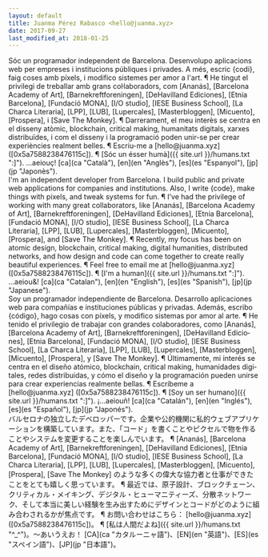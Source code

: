 ```yaml
---
layout: default
title: Juanma Pérez Rabasco <hello@juanma.xyz>
date: 2017-09-27
last_modified_at: 2018-01-25
---
```

<div markdown="1" lang="ca" class="hide">
Sóc un programador independent de Barcelona. Desenvolupo aplicacions web per empreses i institucions públiques i privades. A més, escric {codi}, faig coses amb píxels, i modifico sistemes per amor a l'art. ¶ He tingut el privilegi de treballar amb grans col·laboradors, com [Ananás], [Barcelona Academy of Art], [Barnekreftforeningen], [DeHavilland Ediciones], [Etnia Barcelona], [Fundació MONA], [I/O studio], [IESE Business School], [La Charca Literaria], [LPP], [LUB], [Lupercales], [Masterbloggen], [Micuento], [Prospera], i [Save The Monkey]. ¶ Darrerament, el meu interès se centra en el disseny atòmic, blockchain, critical making, humanitats digitals, xarxes distribuïdes, i com el disseny i la programació poden unir-se per crear experiències realment belles. ¶ Escriu-me a [hello@juanma.xyz] ([0x5a7588238476115c]). ¶ [Sóc un ésser humà]({{ site.url }}/humans.txt ":]"). ...aeiouç! [ca](ca "Català"), [en](en "Anglès"), [es](es "Espanyol"), [jp](jp "Japonès").
</div>

<div markdown="1" lang="en" class="show">
I'm an independent developer from Barcelona. I build public and private web applications for companies and institutions. Also, I write {code}, make things with pixels, and tweak systems for fun. ¶ I’ve had the privilege of working with many great collaborators, like [Ananás], [Barcelona Academy of Art], [Barnekreftforeningen], [DeHavilland Ediciones], [Etnia Barcelona], [Fundació MONA], [I/O studio], [IESE Business School], [La Charca Literaria], [LPP], [LUB], [Lupercales], [Masterbloggen], [Micuento], [Prospera], and [Save The Monkey]. ¶ Recently, my focus has been on atomic design, blockchain, critical making, digital humanities, distributed networks, and how design and code can come together to create really beautiful experiences. ¶ Feel free to email me at [hello@juanma.xyz] ([0x5a7588238476115c]). ¶ [I'm a human]({{ site.url }}/humans.txt ":]"). ...aeiou&! [ca](ca "Catalan"), [en](en "English"), [es](es "Spanish"), [jp](jp "Japanese").
</div>

<div markdown="1" lang="es" class="hide">
Soy un programador independiente de Barcelona. Desarrollo aplicaciones web para compañías e instituciones públicas y privadas. Además, escribo {código}, hago cosas con píxels, y modifico sistemas por amor al arte. ¶ He tenido el privilegio de trabajar con grandes colaboradores, como [Ananás], [Barcelona Academy of Art], [Barnekreftforeningen], [DeHavilland Ediciones], [Etnia Barcelona], [Fundació MONA], [I/O studio], [IESE Business School], [La Charca Literaria], [LPP], [LUB], [Lupercales], [Masterbloggen], [Micuento], [Prospera], y [Save The Monkey]. ¶ Últimamente, mi interés se centra en el diseño atómico, blockchain, critical making, humanidades digitales, redes distribuidas, y cómo el diseño y la programación pueden unirse para crear experiencias realmente bellas. ¶ Escríbeme a [hello@juanma.xyz] ([0x5a7588238476115c]). ¶ [Soy un ser humano]({{ site.url }}/humans.txt ":]"). ¡...aeiouñ! [ca](ca "Catalán"), [en](en "Inglés"), [es](es "Español"), [jp](jp "Japonés").
</div>

<div markdown="1" lang="ja" class="hide">
バルセロナの独立したデベロッパーです。企業や公的機関に私的ウェブアプリケーションを構築しています。また、「コード」を書くことやピクセルで物を作ることやシステムを変更することを楽しんでいます。 ¶ [Ananás], [Barcelona Academy of Art], [Barnekreftforeningen], [DeHavilland Ediciones], [Etnia Barcelona], [Fundació MONA], [I/O studio], [IESE Business School], [La Charca Literaria], [LPP], [LUB], [Lupercales], [Masterbloggen], [Micuento], [Prospera], [Save The Monkey] のような多くの偉大な協力者と仕事ができたことをとても嬉しく思っています。 ¶ 最近では、原子設計、ブロックチェーン、クリティカル・メイキング、デジタル・ヒューマニティーズ、分散ネットワーク、そして本当に美しい経験を生み出すためにデザインとコードがどのように組み合わされるかが焦点です。 ¶ お問い合わせはこちら： [hello@juanma.xyz] ([0x5a7588238476115c])。 ¶ [私は人間だよね]({{ site.url }}/humans.txt "^_^")。〜あいうえお！ [CA](ca "カタルーニャ語")、[EN](en "英語")、[ES](es "スペイン語")、[JP](jp "日本語")。
</div>

[Ananás]: http://ananasstudio.com "Ananás"
[Barcelona Academy of Art]: http://academyofartbarcelona.com "Barcelona Academy of Art"
[Barnekreftforeningen]: http://www.barnekreftforeningen.no "Barnekreftforeningen"
[DeHavilland Ediciones]: http://dehavilland.co "DeHavilland Ediciones"
[Etnia Barcelona]: http://etniabarcelona.com "Etnia Barcelona"
[Fundació MONA]: http://fundacionmona.org "Fundació MONA"
[I/O studio]: http://wearestudio.io "I/O studio"
[IESE Business School]: http://www.iese.edu "IESE Business School"
[La Charca Literaria]: http://lacharcaliteraria.com "La Charca Literaria"
[LPP]: http://www.lpp.no "Landsforeningen for Pårørende innen Psykisk helse"
[LUB]: https://www.lub.no "Landsforeningen Uventet Barnedød"
[Lupercales]: https://lupercales.org "Lupercales"
[Masterbloggen]: http://masterbloggen.no "Masterbloggen"
[Micuento]: http://micuento.com "Micuento"
[Prospera]: http://prosperastiftelsen.no "Prospera Stiftelsen"
[Save The Monkey]: http://www.savethemonkey.net "Save The Monkey"

[hello@juanma.xyz]: mailto:hello@juanma.xyz
[0x5a7588238476115c]: https://hkps.pool.sks-keyservers.net/pks/lookup?op=get&search=0x5a7588238476115c
